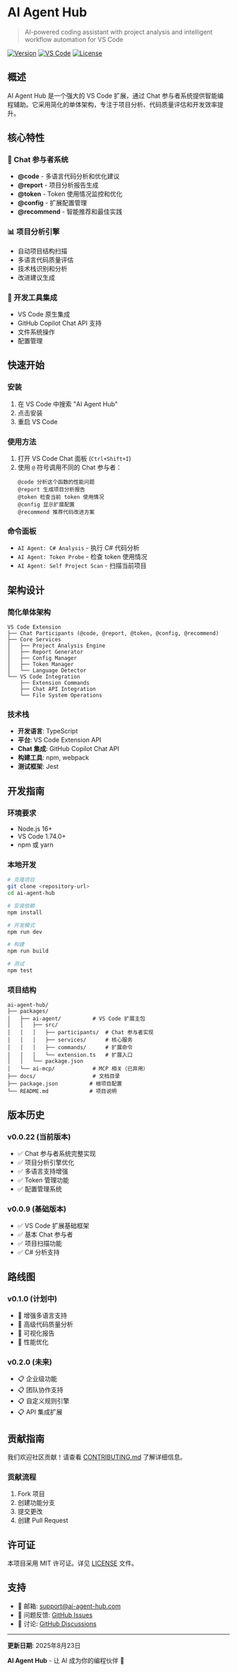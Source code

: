 # AI Agent Hub

> AI-powered coding assistant with project analysis and intelligent workflow automation for VS Code

[![Version](https://img.shields.io/badge/version-0.0.22-blue.svg)](https://github.com/your-repo/ai-agent-hub)
[![VS Code](https://img.shields.io/badge/VS%20Code-1.74.0+-brightgreen.svg)](https://code.visualstudio.com/)
[![License](https://img.shields.io/badge/license-MIT-green.svg)](LICENSE)

## 概述

AI Agent Hub 是一个强大的 VS Code 扩展，通过 Chat 参与者系统提供智能编程辅助。它采用简化的单体架构，专注于项目分析、代码质量评估和开发效率提升。

## 核心特性

### 🤖 Chat 参与者系统
- **@code** - 多语言代码分析和优化建议
- **@report** - 项目分析报告生成
- **@token** - Token 使用情况监控和优化
- **@config** - 扩展配置管理
- **@recommend** - 智能推荐和最佳实践

### 📊 项目分析引擎
- 自动项目结构扫描
- 多语言代码质量评估
- 技术栈识别和分析
- 改进建议生成

### 🔧 开发工具集成
- VS Code 原生集成
- GitHub Copilot Chat API 支持
- 文件系统操作
- 配置管理

## 快速开始

### 安装

1. 在 VS Code 中搜索 "AI Agent Hub"
2. 点击安装
3. 重启 VS Code

### 使用方法

1. 打开 VS Code Chat 面板 (`Ctrl+Shift+I`)
2. 使用 `@` 符号调用不同的 Chat 参与者：
   ```
   @code 分析这个函数的性能问题
   @report 生成项目分析报告
   @token 检查当前 token 使用情况
   @config 显示扩展配置
   @recommend 推荐代码改进方案
   ```

### 命令面板

- `AI Agent: C# Analysis` - 执行 C# 代码分析
- `AI Agent: Token Probe` - 检查 token 使用情况
- `AI Agent: Self Project Scan` - 扫描当前项目

## 架构设计

### 简化单体架构
```
VS Code Extension
├── Chat Participants (@code, @report, @token, @config, @recommend)
├── Core Services
│   ├── Project Analysis Engine
│   ├── Report Generator
│   ├── Config Manager
│   ├── Token Manager
│   └── Language Detector
└── VS Code Integration
    ├── Extension Commands
    ├── Chat API Integration
    └── File System Operations
```

### 技术栈
- **开发语言**: TypeScript
- **平台**: VS Code Extension API
- **Chat 集成**: GitHub Copilot Chat API
- **构建工具**: npm, webpack
- **测试框架**: Jest

## 开发指南

### 环境要求
- Node.js 16+
- VS Code 1.74.0+
- npm 或 yarn

### 本地开发

```bash
# 克隆项目
git clone <repository-url>
cd ai-agent-hub

# 安装依赖
npm install

# 开发模式
npm run dev

# 构建
npm run build

# 测试
npm test
```

### 项目结构
```
ai-agent-hub/
├── packages/
│   ├── ai-agent/          # VS Code 扩展主包
│   │   ├── src/
│   │   │   ├── participants/  # Chat 参与者实现
│   │   │   ├── services/      # 核心服务
│   │   │   ├── commands/      # 扩展命令
│   │   │   └── extension.ts   # 扩展入口
│   │   └── package.json
│   └── ai-mcp/            # MCP 相关（已弃用）
├── docs/                  # 文档目录
├── package.json          # 根项目配置
└── README.md             # 项目说明
```

## 版本历史

### v0.0.22 (当前版本)
- ✅ Chat 参与者系统完整实现
- ✅ 项目分析引擎优化
- ✅ 多语言支持增强
- ✅ Token 管理功能
- ✅ 配置管理系统

### v0.0.9 (基础版本)
- ✅ VS Code 扩展基础框架
- ✅ 基本 Chat 参与者
- ✅ 项目扫描功能
- ✅ C# 分析支持

## 路线图

### v0.1.0 (计划中)
- 🔄 增强多语言支持
- 🔄 高级代码质量分析
- 🔄 可视化报告
- 🔄 性能优化

### v0.2.0 (未来)
- 📋 企业级功能
- 📋 团队协作支持
- 📋 自定义规则引擎
- 📋 API 集成扩展

## 贡献指南

我们欢迎社区贡献！请查看 [CONTRIBUTING.md](docs/CONTRIBUTING.md) 了解详细信息。

### 贡献流程
1. Fork 项目
2. 创建功能分支
3. 提交更改
4. 创建 Pull Request

## 许可证

本项目采用 MIT 许可证。详见 [LICENSE](LICENSE) 文件。

## 支持

- 📧 邮箱: support@ai-agent-hub.com
- 🐛 问题反馈: [GitHub Issues](https://github.com/your-repo/ai-agent-hub/issues)
- 💬 讨论: [GitHub Discussions](https://github.com/your-repo/ai-agent-hub/discussions)

---

**更新日期**: 2025年8月23日

**AI Agent Hub** - 让 AI 成为你的编程伙伴 🚀